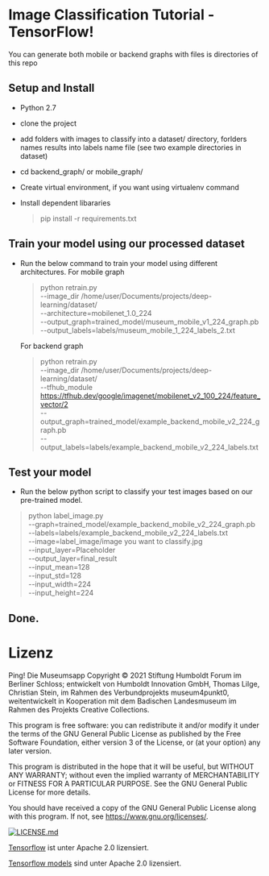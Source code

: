 # Image Classification Tutorial - TensorFlow!
You can generate both mobile or backend graphs with files is directories of this repo

 ## Setup and Install
 - Python 2.7
 - clone the project
 - add folders with images to classify into a dataset/ directory, forlders names results into labels name file (see two example directories in dataset)
 - cd backend_graph/ or mobile_graph/ 
 
 - Create virtual environment, if you want using virtualenv command
 - Install dependent libararies
   > pip install -r requirements.txt
 
 ## Train your model using our processed dataset
 - Run the below command to train your model using different architectures.
   For mobile graph
   > python retrain.py \
    --image_dir /home/user/Documents/projects/deep-learning/dataset/ \
    --architecture=mobilenet_1.0_224 \
    --output_graph=trained_model/museum_mobile_v1_224_graph.pb \
    --output_labels=labels/museum_mobile_1_224_labels_2.txt

   For backend graph
   > python retrain.py \
    --image_dir /home/user/Documents/projects/deep-learning/dataset/ \
    --tfhub_module https://tfhub.dev/google/imagenet/mobilenet_v2_100_224/feature_vector/2 \
    --output_graph=trained_model/example_backend_mobile_v2_224_graph.pb \
    --output_labels=labels/example_backend_mobile_v2_224_labels.txt 
         

  ## Test your model
  - Run the below python script to classify your test images based on our pre-trained model.
  > python label_image.py \
    --graph=trained_model/example_backend_mobile_v2_224_graph.pb \
    --labels=labels/example_backend_mobile_v2_224_labels.txt \
    --image=label_image/image you want to classify.jpg \
    --input_layer=Placeholder \
    --output_layer=final_result \
    --input_mean=128 \
    --input_std=128 \
    --input_width=224 \
    --input_height=224

 ## Done.
  
# Lizenz 

Ping! Die Museumsapp Copyright © 2021 Stiftung Humboldt Forum im Berliner Schloss; entwickelt von Humboldt Innovation GmbH, Thomas Lilge, Christian Stein, im Rahmen des Verbundprojekts museum4punkt0, weitentwickelt in Kooperation mit dem Badischen Landesmuseum im Rahmen des Projekts Creative Collections.

This program is free software: you can redistribute it and/or modify it under the terms of the GNU General Public License as published by the Free Software Foundation, either version 3 of the License, or (at your option) any later version.

This program is distributed in the hope that it will be useful, but WITHOUT ANY WARRANTY; without even the implied warranty of MERCHANTABILITY or FITNESS FOR A PARTICULAR PURPOSE. See the GNU General Public License for more details.

You should have received a copy of the GNU General Public License along with this program. If not, see https://www.gnu.org/licenses/.

[![LICENSE.md](https://img.shields.io/badge/License-GPLv3-blue.svg)](https://github.com/museum4punkt0/Mein-Objekt-Backend/blob/master/LICENSE.md)

[Tensorflow](https://www.tensorflow.org/) ist unter Apache 2.0 lizensiert.

[Tensorflow models](https://tfhub.dev/) sind unter Apache 2.0 lizensiert.
 
